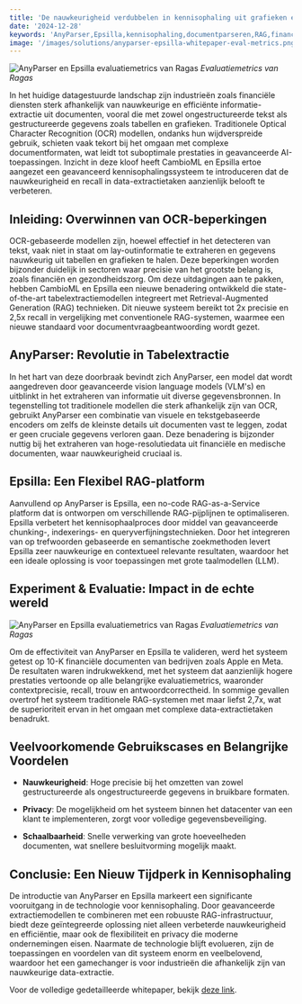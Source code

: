 ```yaml
---
title: 'De nauwkeurigheid verdubbelen in kennisophaling uit grafieken en tabellen'
date: '2024-12-28'
keywords: 'AnyParser,Epsilla,kennisophaling,documentparseren,RAG,financiële documenten,taalextractie,grafiekextractie,vision language models,nauwkeurigheid'
image: '/images/solutions/anyparser-epsilla-whitepaper-eval-metrics.png'
---
```


![AnyParser en Epsilla evaluatiemetrics van Ragas](/images/solutions/anyparser-epsilla-whitepaper-eval-metrics.png)
_Evaluatiemetrics van Ragas_

In het huidige datagestuurde landschap zijn industrieën zoals financiële diensten sterk afhankelijk van nauwkeurige en efficiënte informatie-extractie uit documenten, vooral die met zowel ongestructureerde tekst als gestructureerde gegevens zoals tabellen en grafieken. Traditionele Optical Character Recognition (OCR) modellen, ondanks hun wijdverspreide gebruik, schieten vaak tekort bij het omgaan met complexe documentformaten, wat leidt tot suboptimale prestaties in geavanceerde AI-toepassingen. Inzicht in deze kloof heeft CambioML en Epsilla ertoe aangezet een geavanceerd kennisophalingssysteem te introduceren dat de nauwkeurigheid en recall in data-extractietaken aanzienlijk belooft te verbeteren.

## Inleiding: Overwinnen van OCR-beperkingen

OCR-gebaseerde modellen zijn, hoewel effectief in het detecteren van tekst, vaak niet in staat om lay-outinformatie te extraheren en gegevens nauwkeurig uit tabellen en grafieken te halen. Deze beperkingen worden bijzonder duidelijk in sectoren waar precisie van het grootste belang is, zoals financiën en gezondheidszorg. Om deze uitdagingen aan te pakken, hebben CambioML en Epsilla een nieuwe benadering ontwikkeld die state-of-the-art tabelextractiemodellen integreert met Retrieval-Augmented Generation (RAG) technieken. Dit nieuwe systeem bereikt tot 2x precisie en 2,5x recall in vergelijking met conventionele RAG-systemen, waarmee een nieuwe standaard voor documentvraagbeantwoording wordt gezet.

## AnyParser: Revolutie in Tabelextractie

In het hart van deze doorbraak bevindt zich AnyParser, een model dat wordt aangedreven door geavanceerde vision language models (VLM's) en uitblinkt in het extraheren van informatie uit diverse gegevensbronnen. In tegenstelling tot traditionele modellen die sterk afhankelijk zijn van OCR, gebruikt AnyParser een combinatie van visuele en tekstgebaseerde encoders om zelfs de kleinste details uit documenten vast te leggen, zodat er geen cruciale gegevens verloren gaan. Deze benadering is bijzonder nuttig bij het extraheren van hoge-resolutiedata uit financiële en medische documenten, waar nauwkeurigheid cruciaal is.

## Epsilla: Een Flexibel RAG-platform

Aanvullend op AnyParser is Epsilla, een no-code RAG-as-a-Service platform dat is ontworpen om verschillende RAG-pijplijnen te optimaliseren. Epsilla verbetert het kennisophaalproces door middel van geavanceerde chunking-, indexerings- en queryverfijningstechnieken. Door het integreren van op trefwoorden gebaseerde en semantische zoekmethoden levert Epsilla zeer nauwkeurige en contextueel relevante resultaten, waardoor het een ideale oplossing is voor toepassingen met grote taalmodellen (LLM).

## Experiment & Evaluatie: Impact in de echte wereld

![AnyParser en Epsilla evaluatiemetrics van Ragas](/images/solutions/anyparser-epsilla-whitepaper-eval-metrics.png)
_Evaluatiemetrics van Ragas_

Om de effectiviteit van AnyParser en Epsilla te valideren, werd het systeem getest op 10-K financiële documenten van bedrijven zoals Apple en Meta. De resultaten waren indrukwekkend, met het systeem dat aanzienlijk hogere prestaties vertoonde op alle belangrijke evaluatiemetrics, waaronder contextprecisie, recall, trouw en antwoordcorrectheid. In sommige gevallen overtrof het systeem traditionele RAG-systemen met maar liefst 2,7x, wat de superioriteit ervan in het omgaan met complexe data-extractietaken benadrukt.

## Veelvoorkomende Gebruikscases en Belangrijke Voordelen

- **Nauwkeurigheid**: Hoge precisie bij het omzetten van zowel gestructureerde als ongestructureerde gegevens in bruikbare formaten.

- **Privacy**: De mogelijkheid om het systeem binnen het datacenter van een klant te implementeren, zorgt voor volledige gegevensbeveiliging.

- **Schaalbaarheid**: Snelle verwerking van grote hoeveelheden documenten, wat snellere besluitvorming mogelijk maakt.

## Conclusie: Een Nieuw Tijdperk in Kennisophaling

De introductie van AnyParser en Epsilla markeert een significante vooruitgang in de technologie voor kennisophaling. Door geavanceerde extractiemodellen te combineren met een robuuste RAG-infrastructuur, biedt deze geïntegreerde oplossing niet alleen verbeterde nauwkeurigheid en efficiëntie, maar ook de flexibiliteit en privacy die moderne ondernemingen eisen. Naarmate de technologie blijft evolueren, zijn de toepassingen en voordelen van dit systeem enorm en veelbelovend, waardoor het een gamechanger is voor industrieën die afhankelijk zijn van nauwkeurige data-extractie.

Voor de volledige gedetailleerde whitepaper, bekijk [deze link](https://www.cambioml.com/research/AnyParser_Epsilla_Whitepaper.pdf).

